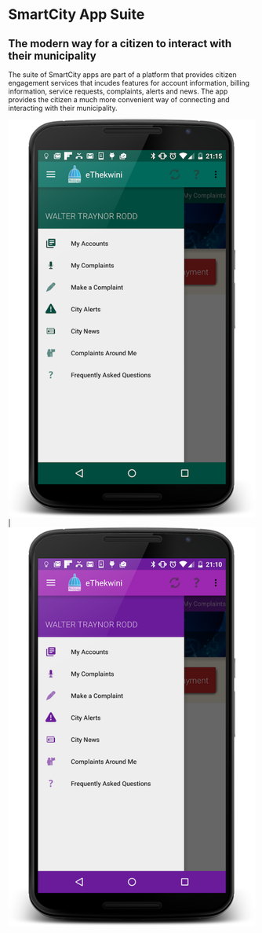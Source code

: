 # SmartCity App Suite
## The modern way for a citizen to interact with their municipality

The suite of SmartCity apps are part of a platform that provides citizen engagement services that incudes features for account information, billing information, service requests, complaints, alerts and news. The app provides the citizen a much more convenient way of connecting and interacting with their municipality. 

![Alt text](/CityApps006/CitizenApp-eThekwini/screens/d6.png?raw=true "eThekwini App") | ![Alt text](/CityApps006/CitizenApp-eThekwini/screens/d2.png?raw=true "eThekwini App")

